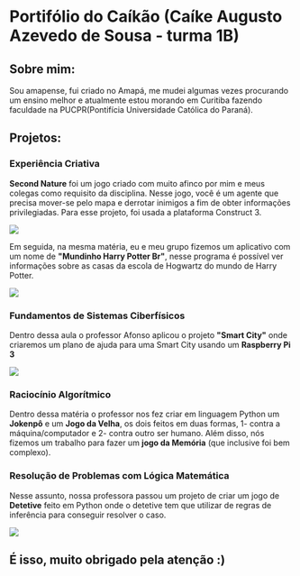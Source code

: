 # Portifólio do Caíkão (Caíke Augusto Azevedo de Sousa - turma 1B)


## Sobre mim:
Sou amapense, fui criado no Amapá, me mudei algumas vezes procurando um ensino melhor e atualmente estou morando em Curitiba fazendo faculdade na PUCPR(Pontifícia Universidade Católica do Paraná).

## Projetos:
### Experiência Criativa
**Second Nature** foi um jogo criado com muito afinco por mim e meus colegas como requisito da disciplina. Nesse jogo, você é um agente que precisa mover-se pelo mapa e derrotar inimigos a fim de obter informações privilegiadas. Para esse projeto, foi usada a plataforma Construct 3.

<img src="https://cdn.discordapp.com/attachments/979097380756525066/987768367337324614/WhatsApp_Image_2022-06-17_at_22.22.44.jpeg">

Em seguida, na mesma matéria, eu e meu grupo fizemos um aplicativo com um nome de **"Mundinho Harry Potter Br"**, nesse programa é possível ver informações sobre as casas da escola de Hogwartz do mundo de Harry Potter.

<img src="https://cdn.discordapp.com/attachments/979097380756525066/987769647753482270/WhatsApp_Image_2022-06-18_at_14.23.17.jpeg">

### Fundamentos de Sistemas Ciberfísicos
Dentro dessa aula o professor Afonso aplicou o projeto **"Smart City"** onde criaremos um plano de ajuda para uma Smart City usando um **Raspberry Pi 3**

<img src="https://cdn.discordapp.com/attachments/979097380756525066/987777132191174666/20220602_1148232.jpg">

### Raciocínio Algorítmico
Dentro dessa matéria o professor nos fez criar em linguagem Python um **Jokenpô** e um **Jogo da Velha**, os dois feitos em duas formas, 1- contra a máquina/computador e 2- contra outro ser humano. Além disso, nós fizemos um trabalho para fazer um **jogo da Memória** (que inclusive foi bem complexo).

### Resolução de Problemas com Lógica Matemática
Nesse assunto, nossa professora passou um projeto de criar um jogo de **Detetive** feito em Python onde o detetive tem que utilizar de regras de inferência para conseguir resolver o caso.

<img src="https://cdn.discordapp.com/attachments/979097380756525066/987784312118206554/2022-06-18.png">

## É isso, muito obrigado pela atenção :)
